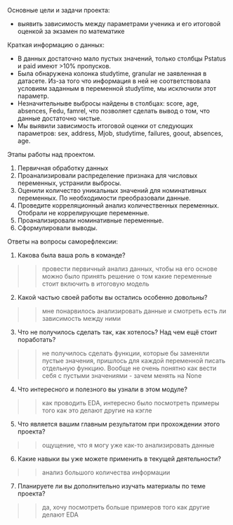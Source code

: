 Основные цели и задачи проекта:
- выявить зависимость между параметрами ученика и его итоговой оценкой за экзамен по математике

Краткая информацию о данных:
- В данных достаточно мало пустых значений, только столбцы Pstatus и paid имеют >10% пропусков.
- Была обнаружена колонка studytime, granular не заявленная в датасете. Из-за того что информация в ней не соответствовала условиям заданным в переменной studytime, мы исключили этот параметр.
- Незначительныве выбросы найдены в столбцах: score, age, absences, Fedu, famrel, что позволяет сделать вывод о том, что данные достаточно чистые.
- Мы выявили зависимость итоговой оценки от следующих параметров: sex, address, Mjob, studytime, failures, goout, absences, age.

Этапы работы над проектом.
1. Первичная обработку данных
2. Проанализировали распределение признака для числовых переменных, устранили выбросы.
3. Оценили количество уникальных значений для номинативных переменных. По необходимости преобразовали данные.
4. Проведите корреляционный анализ количественных переменных. Отобрали не коррелирующие переменные.
5. Проанализировали номинативные переменные.
6. Сформулировали выводы.


Ответы на вопросы саморефлексии:

1. Какова была ваша роль в команде?
>> провести первичный анализ данных, чтобы на его основе можно было принять решение о том какие переменные стоит включить в итоговую модель

2. Какой частью своей работы вы остались особенно довольны?
>> мне понарвилось анализировать данные и смотреть есть ли зависимость между ними

3. Что не получилось сделать так, как хотелось? Над чем ещё стоит поработать?
>> не получилось сделать функции, которые бы заменяли пустые значения, пришлось для каждой переменной писать отдельную функцию. 
Вообще не очень понятно как вести себя с пустыми значениями - зачем менять на None

4. Что интересного и полезного вы узнали в этом модуле?
>> как проводить EDA, интересно было посмотреть примеры того как это делают другие на кэгле

5. Что является вашим главным результатом при прохождении этого проекта?
>> ощущение, что я могу уже как-то анализировать данные

6. Какие навыки вы уже можете применить в текущей деятельности?
>> анализ большого количества информации

7. Планируете ли вы дополнительно изучать материалы по теме проекта?
>> да, хочу посмотреть больше примеров того как другие делают EDA
